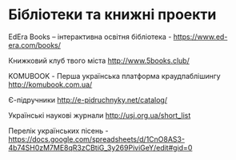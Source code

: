 # Бібліотеки та книжні проекти

EdEra Books – інтерактивна освітня бібліотека - https://www.ed-era.com/books/  

Книжковий клуб твого міста http://www.5books.club/  

KOMUBOOK - Перша українська платформа краудпаблішингу http://komubook.com.ua/

Є-підручники http://e-pidruchnyky.net/catalog/

Українські наукові журнали http://usj.org.ua/short_list  

Перелік українських пісень - https://docs.google.com/spreadsheets/d/1CnO8AS3-4b74SH0zM7ME8qR3zCBtiG_3y269PiviGeY/edit#gid=0  